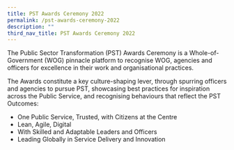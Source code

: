 ```yaml
---
title: PST Awards Ceremony 2022
permalink: /pst-awards-ceremony-2022
description: ""
third_nav_title: PST Awards Ceremony 2022
---
```




The Public Sector Transformation (PST) Awards Ceremony is a Whole-of-Government (WOG) pinnacle platform to recognise WOG, agencies and officers for excellence in their work and organisational practices. 

The Awards constitute a key culture-shaping lever, through spurring officers and agencies to pursue PST, showcasing best practices for inspiration across the Public Service, and recognising behaviours that reflect the PST Outcomes:
* One Public Service, Trusted, with Citizens at the Centre
* Lean, Agile, Digital
* With Skilled and Adaptable Leaders and Officers
* Leading Globally in Service Delivery and Innovation
